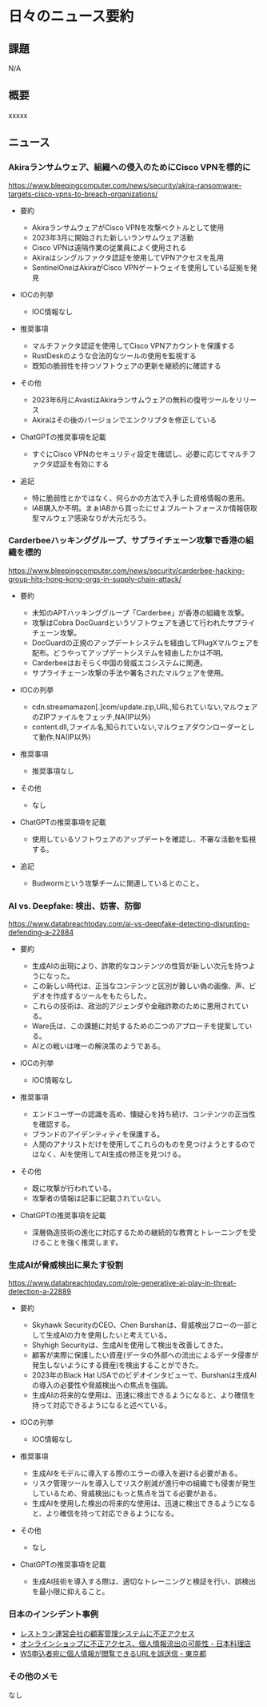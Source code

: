 # 日々のニュース要約

## 課題

N/A

## 概要

xxxxx

## ニュース

### Akiraランサムウェア、組織への侵入のためにCisco VPNを標的に
https://www.bleepingcomputer.com/news/security/akira-ransomware-targets-cisco-vpns-to-breach-organizations/

- 要約
    - AkiraランサムウェアがCisco VPNを攻撃ベクトルとして使用
    - 2023年3月に開始された新しいランサムウェア活動
    - Cisco VPNは遠隔作業の従業員によく使用される
    - Akiraはシングルファクタ認証を使用してVPNアクセスを乱用
    - SentinelOneはAkiraがCisco VPNゲートウェイを使用している証拠を発見

- IOCの列挙
    - IOC情報なし

- 推奨事項
    - マルチファクタ認証を使用してCisco VPNアカウントを保護する
    - RustDeskのような合法的なツールの使用を監視する
    - 既知の脆弱性を持つソフトウェアの更新を継続的に確認する

- その他
    - 2023年6月にAvastはAkiraランサムウェアの無料の復号ツールをリリース
    - Akiraはその後のバージョンでエンクリプタを修正している

- ChatGPTの推奨事項を記載
    - すぐにCisco VPNのセキュリティ設定を確認し、必要に応じてマルチファクタ認証を有効にする

- 追記
    - 特に脆弱性とかではなく、何らかの方法で入手した資格情報の悪用。
    - IAB購入か不明。まぁIABから買ったにせよブルートフォースか情報窃取型マルウェア感染なりが大元だろう。

### Carderbeeハッキンググループ、サプライチェーン攻撃で香港の組織を標的
https://www.bleepingcomputer.com/news/security/carderbee-hacking-group-hits-hong-kong-orgs-in-supply-chain-attack/

- 要約
    - 未知のAPTハッキンググループ「Carderbee」が香港の組織を攻撃。
    - 攻撃はCobra DocGuardというソフトウェアを通じて行われたサプライチェーン攻撃。
    - DocGuardの正規のアップデートシステムを経由してPlugXマルウェアを配布。どうやってアップデートシステムを経由したかは不明。
    - Carderbeeはおそらく中国の脅威エコシステムに関連。
    - サプライチェーン攻撃の手法や署名されたマルウェアを使用。

- IOCの列挙
    - cdn.streamamazon[.]com/update.zip,URL,知られていない,マルウェアのZIPファイルをフェッチ,NA(IP以外)
    - content.dll,ファイル名,知られていない,マルウェアダウンローダーとして動作,NA(IP以外)

- 推奨事項
    - 推奨事項なし

- その他
    - なし

- ChatGPTの推奨事項を記載
    - 使用しているソフトウェアのアップデートを確認し、不審な活動を監視する。

- 追記
    - Budwormという攻撃チームに関連しているとのこと。

### AI vs. Deepfake: 検出、妨害、防御
https://www.databreachtoday.com/ai-vs-deepfake-detecting-disrupting-defending-a-22884

- 要約
    - 生成AIの出現により、詐欺的なコンテンツの性質が新しい次元を持つようになった。
    - この新しい時代は、正当なコンテンツと区別が難しい偽の画像、声、ビデオを作成するツールをもたらした。
    - これらの技術は、政治的アジェンダや金融詐欺のために悪用されている。
    - Ware氏は、この課題に対処するための二つのアプローチを提案している。
    - AIとの戦いは唯一の解決策のようである。

- IOCの列挙
    - IOC情報なし

- 推奨事項
    - エンドユーザーの認識を高め、懐疑心を持ち続け、コンテンツの正当性を確認する。
    - ブランドのアイデンティティを保護する。
    - 人間のアナリストだけを使用してこれらのものを見つけようとするのではなく、AIを使用してAI生成の修正を見つける。

- その他
    - 既に攻撃が行われている。
    - 攻撃者の情報は記事に記載されていない。

- ChatGPTの推奨事項を記載
    - 深層偽造技術の進化に対応するための継続的な教育とトレーニングを受けることを強く推奨します。

### 生成AIが脅威検出に果たす役割
https://www.databreachtoday.com/role-generative-ai-play-in-threat-detection-a-22889

- 要約
    - Skyhawk SecurityのCEO、Chen Burshanは、脅威検出フローの一部として生成AIの力を使用したいと考えている。
    - Shyhigh Securityは、生成AIを使用して検出を改善してきた。
    - 顧客が実際に保護したい資産(データの外部への流出によるデータ侵害が発生しないようにする資産)を検出することができた。
    - 2023年のBlack Hat USAでのビデオインタビューで、Burshanは生成AIの導入の必要性や脅威検出への焦点を強調。
    - 生成AIの将来的な使用は、迅速に検出できるようになると、より確信を持って対応できるようになると述べている。

- IOCの列挙
    - IOC情報なし

- 推奨事項
    - 生成AIをモデルに導入する際のエラーの導入を避ける必要がある。
    - リスク管理ツールを導入してリスク削減が進行中の組織でも侵害が発生しているため、脅威検出にもっと焦点を当てる必要がある。
    - 生成AIを使用した検出の将来的な使用は、迅速に検出できるようになると、より確信を持って対応できるようになる。

- その他
    - なし

- ChatGPTの推奨事項を記載
    - 生成AI技術を導入する際は、適切なトレーニングと検証を行い、誤検出を最小限に抑えること。

### 日本のインシデント事例
- [レストラン運営会社の顧客管理システムに不正アクセス](https://www.security-next.com/148808)
- [オンラインショップに不正アクセス、個人情報流出の可能性 - 日本料理店](https://www.security-next.com/148805)
- [WS申込者宛に個人情報が閲覧できるURLを誤送信 - 東京都](https://www.security-next.com/148760)

### その他のメモ
なし
